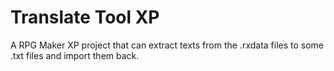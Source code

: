 # Translate Tool XP

A RPG Maker XP project that can extract texts from the .rxdata files to some .txt files and import them back.
